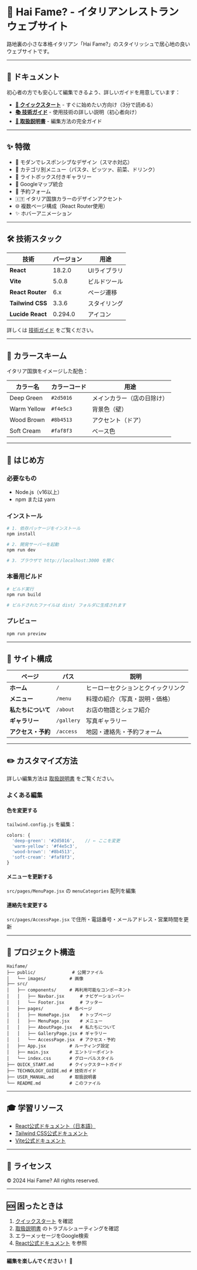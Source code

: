 # 🍝 Hai Fame? - イタリアンレストラン ウェブサイト

路地裏の小さな本格イタリアン「Hai Fame?」のスタイリッシュで居心地の良いウェブサイトです。

---

## 📖 ドキュメント

初心者の方でも安心して編集できるよう、詳しいガイドを用意しています：

- **[🚀 クイックスタート](./QUICK_START.md)** - すぐに始めたい方向け（3分で読める）
- **[📚 技術ガイド](./TECHNOLOGY_GUIDE.md)** - 使用技術の詳しい説明（初心者向け）
- **[📖 取扱説明書](./USER_MANUAL.md)** - 編集方法の完全ガイド

---

## ✨ 特徴

- 🎨 モダンでレスポンシブなデザイン（スマホ対応）
- 🍝 カテゴリ別メニュー（パスタ、ピッツァ、前菜、ドリンク）
- 📸 ライトボックス付きギャラリー
- 📍 Googleマップ統合
- 📝 予約フォーム
- 🇮🇹 イタリア国旗カラーのデザインアクセント
- 🌐 複数ページ構成（React Router使用）
- ✨ ホバーアニメーション

---

## 🛠️ 技術スタック

| 技術 | バージョン | 用途 |
|------|-----------|------|
| **React** | 18.2.0 | UIライブラリ |
| **Vite** | 5.0.8 | ビルドツール |
| **React Router** | 6.x | ページ遷移 |
| **Tailwind CSS** | 3.3.6 | スタイリング |
| **Lucide React** | 0.294.0 | アイコン |

詳しくは [技術ガイド](./TECHNOLOGY_GUIDE.md) をご覧ください。

---

## 🎨 カラースキーム

イタリア国旗をイメージした配色：

| カラー名 | カラーコード | 用途 |
|---------|------------|------|
| Deep Green | `#2d5016` | メインカラー（店の日除け） |
| Warm Yellow | `#f4e5c3` | 背景色（壁） |
| Wood Brown | `#8b4513` | アクセント（ドア） |
| Soft Cream | `#faf8f3` | ベース色 |

---

## 🚀 はじめ方

### 必要なもの

- Node.js（v16以上）
- npm または yarn

### インストール

```bash
# 1. 依存パッケージをインストール
npm install

# 2. 開発サーバーを起動
npm run dev

# 3. ブラウザで http://localhost:3000 を開く
```

### 本番用ビルド

```bash
# ビルド実行
npm run build

# ビルドされたファイルは dist/ フォルダに生成されます
```

### プレビュー

```bash
npm run preview
```

---

## 📁 サイト構成

| ページ | パス | 説明 |
|--------|------|------|
| **ホーム** | `/` | ヒーローセクションとクイックリンク |
| **メニュー** | `/menu` | 料理の紹介（写真・説明・価格） |
| **私たちについて** | `/about` | お店の物語とシェフ紹介 |
| **ギャラリー** | `/gallery` | 写真ギャラリー |
| **アクセス・予約** | `/access` | 地図・連絡先・予約フォーム |

---

## ✏️ カスタマイズ方法

詳しい編集方法は [取扱説明書](./USER_MANUAL.md) をご覧ください。

### よくある編集

#### 色を変更する

`tailwind.config.js` を編集：

```javascript
colors: {
  'deep-green': '#2d5016',    // ← ここを変更
  'warm-yellow': '#f4e5c3',
  'wood-brown': '#8b4513',
  'soft-cream': '#faf8f3',
}
```

#### メニューを更新する

`src/pages/MenuPage.jsx` の `menuCategories` 配列を編集

#### 連絡先を変更する

`src/pages/AccessPage.jsx` で住所・電話番号・メールアドレス・営業時間を更新

---

## 📂 プロジェクト構造

```
Haifame/
├── public/              # 公開ファイル
│   └── images/         # 画像
├── src/
│   ├── components/     # 再利用可能なコンポーネント
│   │   ├── Navbar.jsx      # ナビゲーションバー
│   │   └── Footer.jsx      # フッター
│   ├── pages/          # 各ページ
│   │   ├── HomePage.jsx    # トップページ
│   │   ├── MenuPage.jsx    # メニュー
│   │   ├── AboutPage.jsx   # 私たちについて
│   │   ├── GalleryPage.jsx # ギャラリー
│   │   └── AccessPage.jsx  # アクセス・予約
│   ├── App.jsx         # ルーティング設定
│   ├── main.jsx        # エントリーポイント
│   └── index.css       # グローバルスタイル
├── QUICK_START.md      # クイックスタートガイド
├── TECHNOLOGY_GUIDE.md # 技術ガイド
├── USER_MANUAL.md      # 取扱説明書
└── README.md           # このファイル
```

---

## 🎓 学習リソース

- [React公式ドキュメント（日本語）](https://ja.react.dev/)
- [Tailwind CSS公式ドキュメント](https://tailwindcss.com/docs)
- [Vite公式ドキュメント](https://ja.vitejs.dev/)

---

## 📝 ライセンス

© 2024 Hai Fame? All rights reserved.

---

## 🆘 困ったときは

1. [クイックスタート](./QUICK_START.md) を確認
2. [取扱説明書](./USER_MANUAL.md) のトラブルシューティングを確認
3. エラーメッセージをGoogle検索
4. [React公式ドキュメント](https://ja.react.dev/) を参照

---

**編集を楽しんでください！** 🎉
